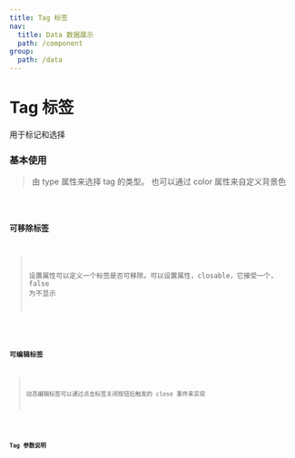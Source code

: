 ```yaml
---
title: Tag 标签
nav:
  title: Data 数据展示
  path: /component
group:
  path: /data
---
```


# Tag 标签

用于标记和选择

### 基本使用
>由 type 属性来选择 tag 的类型。 也可以通过 color 属性来自定义背景色
<code src="./demo/index1.tsx" />

### 可移除标签

>设置属性可以定义一个标签是否可移除。可以设置属性，closable，它接受一个，false 为不显示 
<code src="./demo/index2.tsx" />

### 可编辑标签
> 动态编辑标签可以通过点击标签关闭按钮后触发的 close 事件来实现
<code src="./demo/index3.tsx" />

### Tag 参数说明

<API>
